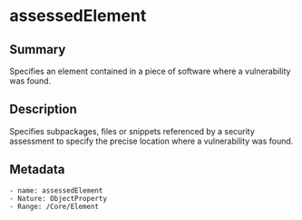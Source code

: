 <!-- Automatically generated by spec-parser v2.0.0 on 2023-12-25T20:28:21.783513+00:00 -->
<!-- SPDX-License-Identifier: Community-Spec-1.0 -->

# assessedElement

## Summary

Specifies an element contained in a piece of software where a vulnerability was
found.


## Description

Specifies subpackages, files or snippets referenced by a security assessment
to specify the precise location where a vulnerability was found.


## Metadata

    - name: assessedElement
    - Nature: ObjectProperty
    - Range: /Core/Element




